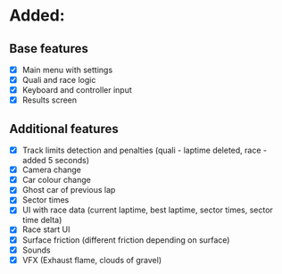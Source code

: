 # Added:
## Base features
- [x] Main menu with settings
- [x] Quali and race logic
- [x] Keyboard and controller input
- [x] Results screen
## Additional features
- [x] Track limits detection and penalties (quali - laptime deleted, race - added 5 seconds)
- [x] Camera change
- [x] Car colour change
- [x] Ghost car of previous lap
- [x] Sector times
- [x] UI with race data (current laptime, best laptime, sector times, sector time delta)
- [x] Race start UI
- [x] Surface friction (different friction depending on surface)
- [x] Sounds
- [x] VFX (Exhaust flame, clouds of gravel)